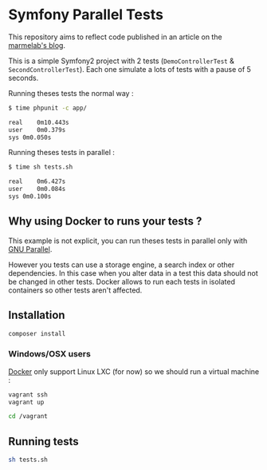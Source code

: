 # Symfony Parallel Tests

This repository aims to reflect code published in an article on the [marmelab's blog](http://marmelab.overblog.com/2013/11/how-to-use-docker-to-run-phpunit-tests-in-parallel.html).

This is a simple Symfony2 project with 2 tests (`DemoControllerTest` & `SecondControllerTest`).
Each one simulate a lots of tests with a pause of 5 seconds.

Running theses tests the normal way :
```sh
$ time phpunit -c app/

real	0m10.443s
user	0m0.379s
sys	0m0.050s
```

Running theses tests in parallel :
```sh
$ time sh tests.sh

real	0m6.427s
user	0m0.084s
sys	0m0.100s
```

## Why using Docker to runs your tests ?
This example is not explicit, you can run theses tests in parallel only with [GNU Parallel](http://www.gnu.org/software/parallel/).

However you tests can use a storage engine, a search index or other dependencies. In this case when you alter data in a test this data should not be changed in other tests.
Docker allows to run each tests in isolated containers so other tests aren't affected.


## Installation

```sh
composer install
```

### Windows/OSX users

[Docker](http://www.docker.io/) only support Linux LXC (for now) so we should run a virtual machine :

```sh
vagrant ssh
vagrant up

cd /vagrant
```

## Running tests

```sh
sh tests.sh
```

